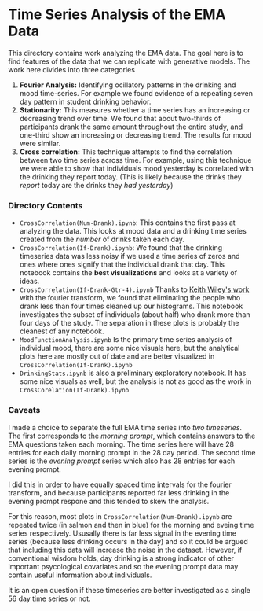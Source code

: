 # Time Series Analysis of the EMA Data

This directory contains work analyzing the EMA data. The goal here is to find features of the data that we can replicate with generative models. The work here divides into three categories

1. **Fourier Analysis:** Identifying ocillatory patterns in the drinking and mood time-series. For example we found evidence of a repeating seven day pattern in student drinking behavior.
2. **Stationarity:** This measures whether a time series has an increasing or decreasing trend over time. We found that about two-thirds of participants drank the same amount throughout the entire study, and one-third show an increasing or decreasing trend. The results for mood were similar. 
3. **Cross correlation:** This technique attempts to find the correlation between two time series across time. For example, using this technique we were able to show that individuals mood yesterday is correlated with the drinking they report today. (This is likely because the drinks they *report* today are the drinks they *had yesterday*)

### Directory Contents

* `CrossCorrelation(Num-Drank).ipynb`: This contains the first pass at analyzing the data. This looks at mood data and a drinking time series created from the *number* of drinks taken each day.
* `CrossCorrelation(If-Drank).ipynb`: We found that the drinking timeseries data was less noisy if we used a time series of zeros and ones where ones signify that the individual drank that day. This notebook contains the **best visualizations** and looks at a variety of ideas.
* `CrossCorrelation(If-Drank-Gtr-4).ipynb` Thanks to [Keith Wiley's work](FourierTransformStuff(KeithWiley).pdf) with the fourier transform, we found that eliminating the people who drank less than four times cleaned up our histograms. This notebook investigates the subset of individuals (about half) who drank more than four days of the study. The separation in these plots is probably the cleanest of any notebook.
* `MoodFunctionAnalysis.ipynb` Is the primary time series analysis of individual mood, there are some nice visuals here, but the analytical plots here are mostly out of date and are better visualized in `CrossCorrelation(If-Drank).ipynb`
* `DrinkingStats.ipynb` is also a preliminary exploratory notebook. It has some nice visuals as well, but the analysis is not as good as the work in `CrossCorelation(If-Drank).ipynb`


### Caveats

I made a choice to separate the full EMA time series into *two timeseries*. The first corresponds to the *morning prompt*, which contains answers to the EMA questions taken each morning. The time series here will have 28 entries for each daily morning prompt in the 28 day period. The second time series is the *evening prompt* series which also has 28 entries for each evening prompt. 

I did this in order to have equally spaced time intervals for the fourier transform, and because participants reported far less drinking in the evening prompt respone and this tended to skew the analysis. 


For this reason, most plots in `CrossCorrelation(Num-Drank).ipynb` are repeated twice (in salmon and then in blue) for the morning and eveing time series respectively. Ususally there is far less signal in the evening time series (because less drinking occurs in the day) and so it could be argued that including this data will increase the noise in the dataset. However, if conventional wisdom holds, day drinking is a strong indicator of other important psycological covariates and so the evening prompt data may contain useful information about individuals.

It is an open question if these timeseries are better investigated as a single 56 day time series or not. 
